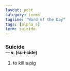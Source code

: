 ```yaml
---
layout: post
category: terms
tagline: "Word of the Day"
tags: [alpha_s]
term: suicide
---
```


<h3>Suicide<br/> <small>&mdash; v. (su<span>&middot;</span>i<span>&middot;</span>cide)</small></h3>
<p><ol>
<li>to kill a pig</li>
</ol></p>
